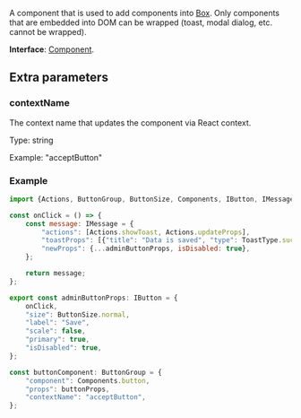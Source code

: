 A component that is used to add components into [Box](../Box/index.md). Only components that are embedded into DOM can be wrapped (toast, modal dialog, etc. cannot be wrapped).

**Interface**: [Component](https://github.com/ONLYOFFICE/docspace-plugin-sdk/blob/master/src/interfaces/components/Component.ts).

## Extra parameters

### contextName

The context name that updates the component via React context.

Type: string

Example: "acceptButton"


### Example

``` javascript
import {Actions, ButtonGroup, ButtonSize, Components, IButton, IMessage, ToastType} from "@onlyoffice/docspace-plugin-sdk";

const onClick = () => {
    const message: IMessage = {
        "actions": [Actions.showToast, Actions.updateProps],
        "toastProps": [{"title": "Data is saved", "type": ToastType.success}],
        "newProps": {...adminButtonProps, isDisabled: true},
    };

    return message;
};

export const adminButtonProps: IButton = {
    onClick,
    "size": ButtonSize.normal,
    "label": "Save",
    "scale": false,
    "primary": true,
    "isDisabled": true,
};

const buttonComponent: ButtonGroup = {
    "component": Components.button,
    "props": buttonProps,
    "contextName": "acceptButton",
};
```
